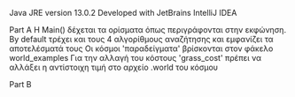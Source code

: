 Java JRE version 13.0.2
Developed with JetBrains IntelliJ IDEA

Part A
      Η Main() δέχεται τα ορίσματα όπως περιγράφονται στην εκφώνηση.
      By default τρέχει και τους 4 αλγορίθμους αναζήτησης και εμφανίζει τα αποτελέσματά τους
      Οι κόσμοι 'παραδείγματα' βρίσκονται στον φάκελο world_examples
      Για την αλλαγή του κόστους 'grass_cost' πρέπει να αλλάξει η αντίστοιχη τιμή στο αρχείο .world του κόσμου


Part B

